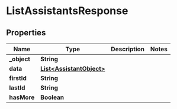 

# ListAssistantsResponse

## Properties

Name | Type | Description | Notes
------------ | ------------- | ------------- | -------------
**_object** | **String** |  | 
**data** | [**List&lt;AssistantObject&gt;**](AssistantObject.md) |  | 
**firstId** | **String** |  | 
**lastId** | **String** |  | 
**hasMore** | **Boolean** |  | 




